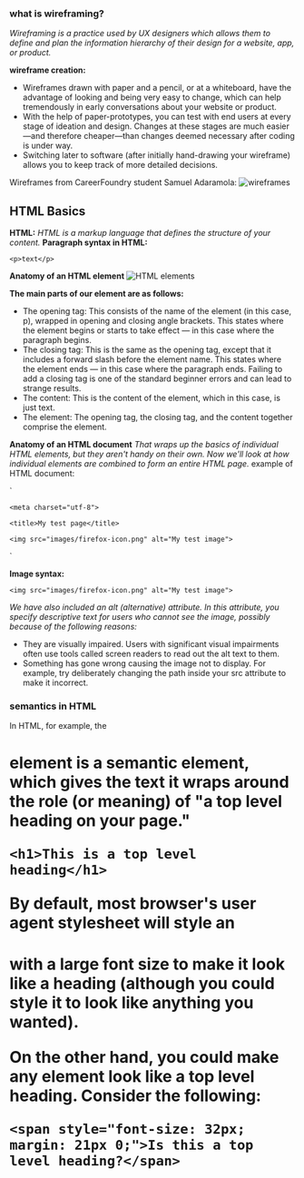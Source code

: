 ### what is wireframing?
*Wireframing is a practice used by UX designers which allows them to define and plan the information hierarchy of their design for a website, app, or product.*

**wireframe creation:**
- Wireframes drawn with paper and a pencil, or at a whiteboard, have the advantage of looking and being very easy to change, which can help tremendously in early conversations about your website or product.
- With the help of paper-prototypes, you can test with end users at every stage of ideation and design. Changes at these stages are much easier—and therefore cheaper—than changes deemed necessary after coding is under way.
- Switching later to software (after initially hand-drawing your wireframe) allows you to keep track of more detailed decisions.

Wireframes from CareerFoundry student Samuel Adaramola:
![wireframes](https://d33wubrfki0l68.cloudfront.net/dbb80f2f6a5dafa25f702ad00bc429057fb59cec/52716/en/blog/uploads/versions/samuel-student-wireframe---x----972-715x---.png
)
## HTML Basics
 **HTML:** *HTML is a markup language that defines the structure of your content.*
  **Paragraph syntax in HTML:** 
  
  `<p>text</p>`

  **Anatomy of an HTML element** 
  ![HTML elements](https://developer.mozilla.org/en-US/docs/Learn/Getting_started_with_the_web/HTML_basics/grumpy-cat-small.png
  )
  
  **The main parts of our element are as follows:**
- The opening tag: This consists of the name of the element (in this case, p), wrapped in opening and closing angle brackets. This states where the element begins or starts to take effect — in this case where the paragraph begins.
- The closing tag: This is the same as the opening tag, except that it includes a forward slash before the element name. This states where the element ends — in this case where the paragraph ends. Failing to add a closing tag is one of the standard beginner errors and can lead to strange results.
- The content: This is the content of the element, which in this case, is just text.
- The element: The opening tag, the closing tag, and the content together comprise the element.

**Anatomy of an HTML document**
*That wraps up the basics of individual HTML elements, but they aren't handy on their own. Now we'll look at how individual elements are combined to form an entire HTML page.*
example of HTML document:

`<!DOCTYPE html>
<html>

  <head>

    <meta charset="utf-8">

    <title>My test page</title>

  </head>

  <body>

    <img src="images/firefox-icon.png" alt="My test image">
  
  </body>

</html>`
 
 **Image syntax:**

 `<img src="images/firefox-icon.png" alt="My test image">`

 *We have also included an alt (alternative) attribute. In this attribute, you specify descriptive text for users who cannot see the image, possibly because of the following reasons:*

- They are visually impaired. Users with significant visual impairments often use tools called screen readers to read out the alt text to them.
- Something has gone wrong causing the image not to display. For example, try deliberately changing the path inside your src attribute to make it incorrect.

### semantics in HTML

In HTML, for example, the <h1> element is a semantic element, which gives the text it wraps around the role (or meaning) of "a top level heading on your page."

`<h1>This is a top level heading</h1>`

By default, most browser's user agent stylesheet will style an <h1> with a large font size to make it look like a heading (although you could style it to look like anything you wanted).

On the other hand, you could make any element look like a top level heading. Consider the following:

`<span style="font-size: 32px; margin: 21px 0;">Is this a top level heading?</span>`

